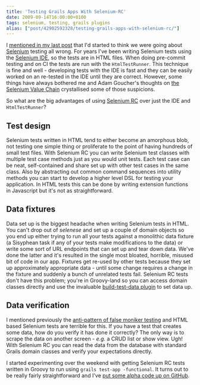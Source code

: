 ```yaml
---
title: 'Testing Grails Apps With Selenium-RC'
date: 2009-09-14T16:00:00+0100
tags: selenium, testing, grails plugins
alias: ["post/42902592328/testing-grails-apps-with-selenium-rc/"]
---
```


I [mentioned in my last post][1] that I'd started to think we were going about [Selenium][2] testing all wrong. For years I've been writing Selenium tests using the [Selenium IDE][3], so the tests are in HTML files. When doing pre-commit testing and on CI the tests are run with the `HtmlTestRunner`. This technique is fine and well - developing tests with the IDE is fast and they can be easily worked on an re-tested in the IDE until they are correct. However, some things have always bothered me and Adam Goucher's thoughts on [the Selenium Value Chain][4] crystallised some of those suspicions.

<!-- more -->

So what are the big advantages of using [Selenium RC][5] over just the IDE and `HtmlTestRunner`?

## Test design

Selenium tests written in HTML tend to either become an amorphous blob, not testing one simple thing or proliferate to the point of having hundreds of small test files. With Selenium RC you can write Selenium test classes with multiple test case methods just as you would unit tests. Each test case can be neat, self-contained and share set up with other test cases in the same class. Also by abstracting out common command sequences into utility methods you can start to develop a higher level DSL for testing your application. In HTML tests this can be done by writing extension functions in Javascript but it's not as straightforward.

## Data fixtures

Data set up is the biggest headache when writing Selenium tests in HTML. You can't drop out of _selenese_ and set up a couple of domain objects so you end up either trying to run all your tests against a monolithic data fixture (a Sisyphean task if any of your tests make modifications to the data) or write some sort of URL endpoints that can set up and tear down data. We've done the latter and it's resulted in the single most bloated, horrible, misused bit of code in our app. Fixtures get re-used by other tests because they set up approximately appropriate data - until some change requires a change in the fixture and suddenly a bunch of unrelated tests fail. Selenium RC tests don't have this problem; you're in Groovy-land so you can access domain classes directly and use the invaluable [build-test-data plugin][6] to set data up.

## Data verification

I mentioned previously the [anti-pattern of false moniker testing][7] and HTML based Selenium tests are terrible for this. If you have a test that creates some data, how do you verify it has done it correctly? The only way is to scrape the data on another screen - _e.g._ a CRUD list or show view. Ugh! With Selenium RC you can read the data from the database with standard Grails domain classes and verify your expectations directly.

I started experimenting over the weekend with getting Selenium RC tests written in Groovy to run using `grails test-app -functional`. It turns out to be really fairly straightforward and I've [put some alpha code up on GitHub][8].

[1]: http://blog.freeside.co/post/42902576958/thoughts-on-testing
[2]: http://seleniumhq.org/
[3]: http://seleniumhq.org/projects/ide/
[4]: http://adam.goucher.ca/?p=1198
[5]: http://seleniumhq.org/projects/remote-control/
[6]: http://grails.org/plugin/build-test-data
[7]: http://blog.freeside.co/post/42902576958/thoughts-on-testing#false-moniker
[8]: http://github.com/robfletcher/grails-selenium-rc

